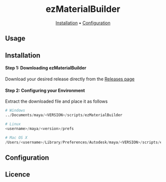 <div align="center">

# ezMaterialBuilder
[Installation](#installation) •
[Configuration](#configuration)

</div>

## Usage

## Installation

#### Step 1: Downloading ezMaterialBuilder
Download your desired release directly from the  [Releases page](https://github.com/neutroro/ezMaterialBuilder/releases)


#### Step 2: Configuring your Environment
Extract the downloaded file and place it as follows

```py
# Windows
../Documents/maya/<VERSION>/scripts/ezMaterialBuilder

# Linux
<username>/maya/<version>/prefs

# Mac OS X
/Users/<username>/Library/Preferences/Autodesk/maya/<VERSION>/scripts/ezMaterialBuilder
```

## Configuration

## Licence

